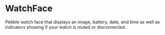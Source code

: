# WatchFace
Pebble watch face that displays an image, battery, date, and time as well as indicators showing if your watch is muted or disconnected.
